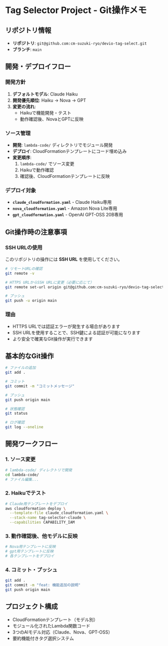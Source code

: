 # Tag Selector Project - Git操作メモ

## リポジトリ情報

- **リポジトリ**: `git@github.com:cm-suzuki-ryo/devio-tag-select.git`
- **ブランチ**: `main`

## 開発・デプロイフロー

### 開発方針

1. **デフォルトモデル**: Claude Haiku
2. **開発優先順位**: Haiku → Nova → GPT
3. **変更の流れ**: 
   - Haikuで機能開発・テスト
   - 動作確認後、NovaとGPTに反映

### ソース管理

- **開発**: `lambda-code/` ディレクトリでモジュール開発
- **デプロイ**: CloudFormationテンプレートにコード埋め込み
- **変更順序**: 
  1. `lambda-code/` でソース変更
  2. Haikuで動作確認
  3. 確認後、CloudFormationテンプレートに反映

### デプロイ対象

- **`claude_cloudformation.yaml`** - Claude Haiku専用
- **`nova_cloudformation.yaml`** - Amazon Nova Lite専用
- **`gpt_cloudformation.yaml`** - OpenAI GPT-OSS 20B専用

## Git操作時の注意事項

### SSH URLの使用

このリポジトリの操作には **SSH URL** を使用してください。

```bash
# リモートURLの確認
git remote -v

# HTTPS URLからSSH URLに変更（必要に応じて）
git remote set-url origin git@github.com:cm-suzuki-ryo/devio-tag-select.git

# プッシュ
git push -u origin main
```

### 理由

- HTTPS URLでは認証エラーが発生する場合があります
- SSH URLを使用することで、SSH鍵による認証が可能になります
- より安全で確実なGit操作が実行できます

## 基本的なGit操作

```bash
# ファイルの追加
git add .

# コミット
git commit -m "コミットメッセージ"

# プッシュ
git push origin main

# 状態確認
git status

# ログ確認
git log --oneline
```

## 開発ワークフロー

### 1. ソース変更
```bash
# lambda-code/ ディレクトリで開発
cd lambda-code/
# ファイル編集...
```

### 2. Haikuでテスト
```bash
# Claude用テンプレートをデプロイ
aws cloudformation deploy \
  --template-file claude_cloudformation.yaml \
  --stack-name tag-selector-claude \
  --capabilities CAPABILITY_IAM
```

### 3. 動作確認後、他モデルに反映
```bash
# Nova用テンプレートに反映
# gpt用テンプレートに反映
# 各テンプレートをデプロイ
```

### 4. コミット・プッシュ
```bash
git add .
git commit -m "feat: 機能追加の説明"
git push origin main
```

## プロジェクト構成

- CloudFormationテンプレート（モデル別）
- モジュール化されたLambda関数コード
- 3つのAIモデル対応（Claude、Nova、GPT-OSS）
- 要約機能付きタグ選択システム
